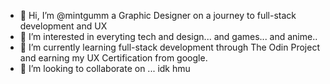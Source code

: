 - 👋 Hi, I’m @mintgumm a Graphic Designer on a journey to full-stack development and UX
- 👀 I’m interested in everyting tech and design... and games... and anime.. 
- 🌱 I’m currently learning full-stack development through The Odin Project and earning my UX Certification from google.
- 💞️ I’m looking to collaborate on ... idk hmu

<!---
mintgumm/mintgumm is a ✨ special ✨ repository because its `README.md` (this file) appears on your GitHub profile.
You can click the Preview link to take a look at your changes.
--->
